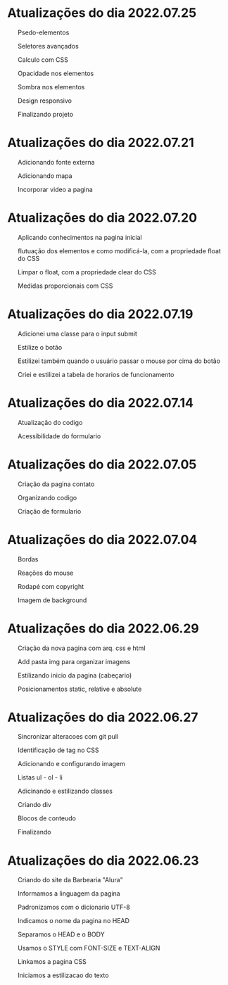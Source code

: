    <h1>Atualizações do dia 2022.07.25</h1>
      <ul>Psedo-elementos</ul>
      <ul>Seletores avançados</ul>
      <ul>Calculo com CSS</ul>
      <ul>Opacidade nos elementos</ul>
      <ul>Sombra nos elementos</ul>
      <ul>Design responsivo</ul>
      <ul>Finalizando projeto</ul>
     

   <h1>Atualizações do dia 2022.07.21</h1>
      <ul>Adicionando fonte externa</ul>
      <ul>Adicionando mapa</ul>
      <ul>Incorporar video a pagina</ul>

   <h1>Atualizações do dia 2022.07.20</h1>
      <ul>Aplicando conhecimentos na pagina inicial</ul>
      <ul>flutuação dos elementos e como modificá-la, com a propriedade float do CSS</ul>
      <ul>Limpar o float, com a propriedade clear do CSS</ul>
      <ul>Medidas proporcionais com CSS</ul>

   <h1>Atualizações do dia 2022.07.19 </h1>
      <ul>Adicionei uma classe para o input submit</ul>
      <ul>Estilize o botão</ul>
      <ul>Estilizei também quando o usuário passar o mouse por cima do botão</ul>
      <ul>Criei e estilizei a tabela de horarios de funcionamento</ul>

   <h1>Atualizações do dia 2022.07.14 </h1>
      <ul>Atualização do codigo</ul>
      <ul>Acessibilidade do formulario</ul>

   <h1>Atualizações do dia 2022.07.05 </h1>
      <ul>Criação da pagina contato</ul>
      <ul>Organizando codigo</ul>
      <ul>Criação de formulario</ul>

   <h1>Atualizações do dia 2022.07.04 </h1>
      <ul>Bordas</ul>
      <ul>Reações do mouse</ul>
      <ul>Rodapé com copyright</ul>
      <ul>Imagem de background</ul>

   <h1>Atualizações do dia 2022.06.29 </h1>
      <ul>Criação da nova pagina com arq. css e html</ul>
      <ul>Add pasta img para organizar imagens</ul>
      <ul>Estilizando inicio da pagina (cabeçario)</ul>
      <ul>Posicionamentos static, relative e absolute</ul>

   <h1>Atualizações do dia 2022.06.27 </h1>
      <ul>Sincronizar alteracoes com git pull</ul>
      <ul>Identificação de tag no CSS</ul>
      <ul>Adicionando e configurando imagem</ul>
      <ul>Listas ul - ol - li</ul>
      <ul>Adicinando e estilizando classes</ul>
      <ul>Criando div</ul>
      <ul>Blocos de conteudo</ul>
      <ul>Finalizando</ul>

   <h1>Atualizações do dia 2022.06.23 </h1>  
     <ul>Criando do site da Barbearia "Alura"</ul>
     <ul>Informamos a linguagem da pagina</ul>
     <ul>Padronizamos com o dicionario UTF-8</ul>
     <ul>Indicamos o nome da pagina no HEAD</ul>
     <ul>Separamos o HEAD e o BODY</ul>
     <ul>Usamos o STYLE com FONT-SIZE e TEXT-ALIGN</ul>
     <ul>Linkamos a pagina CSS</ul>
     <ul>Iniciamos a estilizacao do texto</ul>


